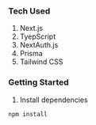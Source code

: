 ### Tech Used

1. Next.js
2. TyepScript
3. NextAuth.js
4. Prisma
5. Tailwind CSS

### Getting Started

1. Install dependencies

```bash
npm install
```
